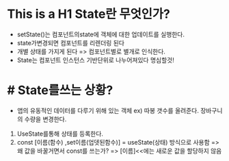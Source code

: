 # This is a H1 State란 무엇인가?

- setState()는 컴포넌트의state에 객체에 대한 업데이트를 실행한다.
- state가변경되면 컴포넌트를 리렌더링 된다
- 개별 상태를 가지게 된다 => 컴포넌트별로 별개로 인식한다.
- State는 컴포넌트 인스턴스 기반단위로 나누어져있다 명심할것!

# # State를쓰는 상황?

- 앱의 유동적인 데이터를 다루기 위해 있는 객체
  ex) 따봉 갯수를 올려준다. 장바구니의 수량을 변경한다.

1. UseState를통해 상태를 등록한다.
2. const [이름(함수) ,set이름(업뎃된함수)] = useState(상태) 방식으로 사용함
=> 왜 값을 바꿀거면서 const를 쓰는가? 
=> [이름]<<에는 새로운 값을 할당하지 않음